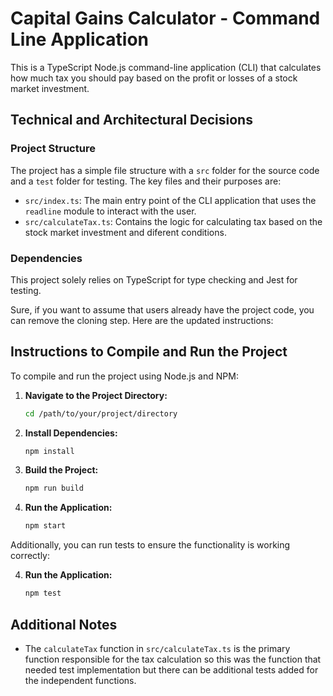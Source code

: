 # Capital Gains Calculator - Command Line Application

This is a TypeScript Node.js command-line application (CLI) that calculates how much tax you should pay based on the profit or losses of a stock market investment.

## Technical and Architectural Decisions

### Project Structure

The project has a simple file structure with a `src` folder for the source code and a `test` folder for testing. The key files and their purposes are:

- `src/index.ts`: The main entry point of the CLI application that uses the `readline` module to interact with the user.
- `src/calculateTax.ts`: Contains the logic for calculating tax based on the stock market investment and diferent conditions.

### Dependencies

This project solely relies on TypeScript for type checking and Jest for testing.

Sure, if you want to assume that users already have the project code, you can remove the cloning step. Here are the updated instructions:

## Instructions to Compile and Run the Project

To compile and run the project using Node.js and NPM:

1. **Navigate to the Project Directory:**

   ```bash
   cd /path/to/your/project/directory
   ```

2. **Install Dependencies:**

   ```bash
   npm install
   ```

3. **Build the Project:**

   ```bash
   npm run build
   ```

4. **Run the Application:**
   ```bash
   npm start
   ```

Additionally, you can run tests to ensure the functionality is working correctly:

4. **Run the Application:**
   ```bash
   npm test
   ```

## Additional Notes

- The `calculateTax` function in `src/calculateTax.ts` is the primary function responsible for the tax calculation so this was the function that needed test implementation but there can be additional tests added for the independent functions.
